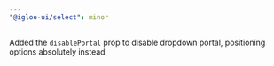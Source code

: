 ```yaml
---
"@igloo-ui/select": minor
---
```


Added the `disablePortal` prop to disable dropdown portal, positioning options absolutely instead
